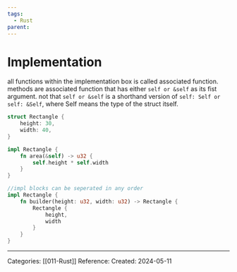 ```yaml
---
tags:
  - Rust
parent:
---
```

# Implementation
all functions within the implementation box is called associated function.
methods are associated function that has either ```self or &self``` as its fist argument. not that ```self or &self``` is a shorthand version of ```self: Self or self: &Self```, where Self means the type of the struct itself.

```rust
struct Rectangle {
	height: 30,
	width: 40,
}

impl Rectangle {
	fn area(&self) -> u32 {
		self.height * self.width
	}
}

//impl blocks can be seperated in any order
impl Rectangle {
	fn builder(height: u32, width: u32) -> Rectangle {
		Rectangle {
			height,
			width
		}
	}
}
```

---
Categories: [[011-Rust]]
Reference: 
Created: 2024-05-11